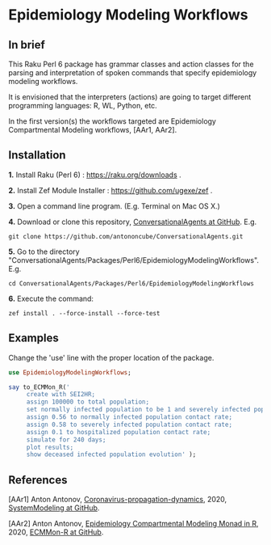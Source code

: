 # Epidemiology Modeling Workflows

## In brief

This Raku Perl 6 package has grammar classes and action classes for the parsing and
interpretation of spoken commands that specify epidemiology modeling workflows.

It is envisioned that the interpreters (actions) are going to target different
programming languages: R, WL, Python, etc.

In the first version(s) the workflows targeted are
Epidemiology Compartmental Modeling workflows, \[AAr1, AAr2\].

## Installation

**1.** Install Raku (Perl 6) : https://raku.org/downloads . 

**2.** Install Zef Module Installer : https://github.com/ugexe/zef .

**3.** Open a command line program. (E.g. Terminal on Mac OS X.)

**4.** Download or clone this repository,
[ConversationalAgents at GitHub](https://github.com/antononcube/ConversationalAgents). E.g.

```
git clone https://github.com/antononcube/ConversationalAgents.git
```

**5.** Go to the directory "ConversationalAgents/Packages/Perl6/EpidemiologyModelingWorkflows". E.g.

```
cd ConversationalAgents/Packages/Perl6/EpidemiologyModelingWorkflows
```

**6.** Execute the command:
 
```
zef install . --force-install --force-test
```

## Examples

Change the 'use' line with the proper location of the package.

```raku
use EpidemiologyModelingWorkflows;

say to_ECMMon_R('
     create with SEI2HR;
     assign 100000 to total population;
     set normally infected population to be 1 and severely infected population to be 1;
     assign 0.56 to normally infected population contact rate;
     assign 0.58 to severely infected population contact rate;
     assign 0.1 to hospitalized population contact rate;  
     simulate for 240 days;
     plot results;
     show deceased infected population evolution' );
```

## References 

\[AAr1\] Anton Antonov, 
[Coronavirus-propagation-dynamics](../../Projects/Coronavirus-propagation-dynamics), 
2020,
[SystemModeling at GitHub](https://github.com/antononcube/SystemModeling).
 
\[AAr2\] Anton Antonov, 
[Epidemiology Compartmental Modeling Monad in R](https://github.com/antononcube/ECMMon-R), 
2020,
[ECMMon-R at GitHub](https://github.com/antononcube/ECMMon-R). 
 